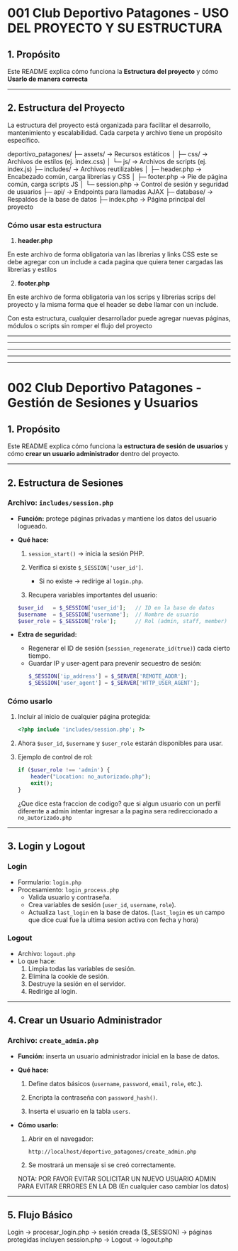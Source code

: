 # 001 Club Deportivo Patagones - USO DEL PROYECTO Y SU ESTRUCTURA

## 1. Propósito
Este README explica cómo funciona la **Estructura del proyecto** y cómo **Usarlo de manera correcta**

---

## 2. Estructura del Proyecto

La estructura del proyecto está organizada para facilitar el desarrollo, mantenimiento y escalabilidad. Cada carpeta y archivo tiene un propósito específico.

deportivo_patagones/
├─ assets/ → Recursos estáticos
│ ├─ css/ → Archivos de estilos (ej. index.css)
│ └─ js/ → Archivos de scripts (ej. index.js)
├─ includes/ → Archivos reutilizables
│ ├─ header.php → Encabezado común, carga librerías y CSS
│ ├─ footer.php → Pie de página común, carga scripts JS
│ └─ session.php → Control de sesión y seguridad de usuarios
├─ api/ → Endpoints para llamadas AJAX
├─ database/ → Respaldos de la base de datos
├─ index.php → Página principal del proyecto

### Cómo usar esta estructura

1. **header.php**

En este archivo de forma obligatoria van las librerias y links CSS este se debe agregar con un include a cada pagina que quiera tener cargadas las librerias y estilos 

2. **footer.php**

En este archivo de forma obligatoria van los scrips y librerias scrips del proyecto y la misma forma que el header se debe llamar con un include.


Con esta estructura, cualquier desarrollador puede agregar nuevas páginas, módulos o scripts sin romper el flujo del proyecto

---
---
---
---
---

# 002 Club Deportivo Patagones - Gestión de Sesiones y Usuarios

## 1. Propósito
Este README explica cómo funciona la **estructura de sesión de usuarios** y cómo **crear un usuario administrador** dentro del proyecto.

---

## 2. Estructura de Sesiones

### Archivo: `includes/session.php`

- **Función:** protege páginas privadas y mantiene los datos del usuario logueado.
- **Qué hace:**
  1. `session_start()` → inicia la sesión PHP.  

  2. Verifica si existe `$_SESSION['user_id']`.  
     - Si no existe → redirige al `login.php`.  

  3. Recupera variables importantes del usuario:
    ```php
    $user_id   = $_SESSION['user_id'];   // ID en la base de datos
    $username  = $_SESSION['username'];  // Nombre de usuario
    $user_role = $_SESSION['role'];      // Rol (admin, staff, member)
    ```
- **Extra de seguridad:**

  - Regenerar el ID de sesión (`session_regenerate_id(true)`) cada cierto tiempo.  
  - Guardar IP y user-agent para prevenir secuestro de sesión:
    ```php
    $_SESSION['ip_address'] = $_SERVER['REMOTE_ADDR'];
    $_SESSION['user_agent'] = $_SERVER['HTTP_USER_AGENT'];
    ```

### Cómo usarlo

1. Incluir al inicio de cualquier página protegida:
    ```php
    <?php include 'includes/session.php'; ?>
    ```
2. Ahora `$user_id`, `$username` y `$user_role` estarán disponibles para usar.  

3. Ejemplo de control de rol:
    ```php
    if ($user_role !== 'admin') {
        header("Location: no_autorizado.php");
        exit();
    }
    ```
    ¿Que dice esta fraccion de codigo? que si algun usuario con un perfil diferente a admin intentar ingresar a la pagina sera redireccionado a 
    `no_autorizado.php`
---

## 3. Login y Logout

### Login
- Formulario: `login.php`  
- Procesamiento: `login_process.php`  
  - Valida usuario y contraseña.  
  - Crea variables de sesión (`user_id`, `username`, `role`).  
  - Actualiza `last_login` en la base de datos. (`last_login` es un campo que dice cual fue la ultima sesion activa con fecha y hora) 

### Logout
- Archivo: `logout.php`  
- Lo que hace:
  1. Limpia todas las variables de sesión.  
  2. Elimina la cookie de sesión.  
  3. Destruye la sesión en el servidor.  
  4. Redirige al login.

---

## 4. Crear un Usuario Administrador

### Archivo: `create_admin.php`
- **Función:** inserta un usuario administrador inicial en la base de datos.  
- **Qué hace:**

  1. Define datos básicos (`username`, `password`, `email`, `role`, etc.).  

  2. Encripta la contraseña con `password_hash()`.  

  3. Inserta el usuario en la tabla `users`.  

- **Cómo usarlo:**

  1. Abrir en el navegador:
     ```
     http://localhost/deportivo_patagones/create_admin.php
     ```
  2. Se mostrará un mensaje si se creó correctamente.  

  NOTA: POR FAVOR EVITAR SOLICITAR UN NUEVO USUARIO ADMIN PARA EVITAR ERRORES EN LA DB (En cualquier caso cambiar los datos)

---

## 5. Flujo Básico

Login → procesar_login.php → sesión creada ($_SESSION) → páginas protegidas incluyen session.php → Logout → logout.php
